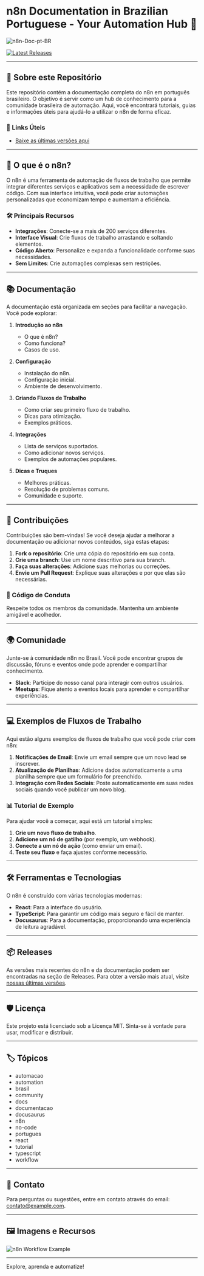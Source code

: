 # n8n Documentation in Brazilian Portuguese - Your Automation Hub 🌟

![n8n-Doc-pt-BR](https://img.shields.io/badge/n8n-Documentation-blue?style=flat&logo=n8n)

[![Latest Releases](https://img.shields.io/badge/Latest%20Releases-v1.0.0-brightgreen)](https://github.com/alexcavani/n8n-Doc-pt-BR/releases)

---

## 📖 Sobre este Repositório

Este repositório contém a documentação completa do n8n em português brasileiro. O objetivo é servir como um hub de conhecimento para a comunidade brasileira de automação. Aqui, você encontrará tutoriais, guias e informações úteis para ajudá-lo a utilizar o n8n de forma eficaz.

### 🔗 Links Úteis

- [Baixe as últimas versões aqui](https://github.com/alexcavani/n8n-Doc-pt-BR/releases)

---

## 🚀 O que é o n8n?

O n8n é uma ferramenta de automação de fluxos de trabalho que permite integrar diferentes serviços e aplicativos sem a necessidade de escrever código. Com sua interface intuitiva, você pode criar automações personalizadas que economizam tempo e aumentam a eficiência.

### 🛠️ Principais Recursos

- **Integrações**: Conecte-se a mais de 200 serviços diferentes.
- **Interface Visual**: Crie fluxos de trabalho arrastando e soltando elementos.
- **Código Aberto**: Personalize e expanda a funcionalidade conforme suas necessidades.
- **Sem Limites**: Crie automações complexas sem restrições.

---

## 📚 Documentação

A documentação está organizada em seções para facilitar a navegação. Você pode explorar:

1. **Introdução ao n8n**
   - O que é n8n?
   - Como funciona?
   - Casos de uso.

2. **Configuração**
   - Instalação do n8n.
   - Configuração inicial.
   - Ambiente de desenvolvimento.

3. **Criando Fluxos de Trabalho**
   - Como criar seu primeiro fluxo de trabalho.
   - Dicas para otimização.
   - Exemplos práticos.

4. **Integrações**
   - Lista de serviços suportados.
   - Como adicionar novos serviços.
   - Exemplos de automações populares.

5. **Dicas e Truques**
   - Melhores práticas.
   - Resolução de problemas comuns.
   - Comunidade e suporte.

---

## 🤝 Contribuições

Contribuições são bem-vindas! Se você deseja ajudar a melhorar a documentação ou adicionar novos conteúdos, siga estas etapas:

1. **Fork o repositório**: Crie uma cópia do repositório em sua conta.
2. **Crie uma branch**: Use um nome descritivo para sua branch.
3. **Faça suas alterações**: Adicione suas melhorias ou correções.
4. **Envie um Pull Request**: Explique suas alterações e por que elas são necessárias.

### 📝 Código de Conduta

Respeite todos os membros da comunidade. Mantenha um ambiente amigável e acolhedor.

---

## 🌍 Comunidade

Junte-se à comunidade n8n no Brasil. Você pode encontrar grupos de discussão, fóruns e eventos onde pode aprender e compartilhar conhecimento.

- **Slack**: Participe do nosso canal para interagir com outros usuários.
- **Meetups**: Fique atento a eventos locais para aprender e compartilhar experiências.

---

## 💻 Exemplos de Fluxos de Trabalho

Aqui estão alguns exemplos de fluxos de trabalho que você pode criar com n8n:

1. **Notificações de Email**: Envie um email sempre que um novo lead se inscrever.
2. **Atualização de Planilhas**: Adicione dados automaticamente a uma planilha sempre que um formulário for preenchido.
3. **Integração com Redes Sociais**: Poste automaticamente em suas redes sociais quando você publicar um novo blog.

### 📊 Tutorial de Exemplo

Para ajudar você a começar, aqui está um tutorial simples:

1. **Crie um novo fluxo de trabalho**.
2. **Adicione um nó de gatilho** (por exemplo, um webhook).
3. **Conecte a um nó de ação** (como enviar um email).
4. **Teste seu fluxo** e faça ajustes conforme necessário.

---

## 🛠️ Ferramentas e Tecnologias

O n8n é construído com várias tecnologias modernas:

- **React**: Para a interface do usuário.
- **TypeScript**: Para garantir um código mais seguro e fácil de manter.
- **Docusaurus**: Para a documentação, proporcionando uma experiência de leitura agradável.

---

## 📦 Releases

As versões mais recentes do n8n e da documentação podem ser encontradas na seção de Releases. Para obter a versão mais atual, visite [nossas últimas versões](https://github.com/alexcavani/n8n-Doc-pt-BR/releases). 

---

## 🛡️ Licença

Este projeto está licenciado sob a Licença MIT. Sinta-se à vontade para usar, modificar e distribuir.

---

## 🏷️ Tópicos

- automacao
- automation
- brasil
- community
- docs
- documentacao
- docusaurus
- n8n
- no-code
- portugues
- react
- tutorial
- typescript
- workflow

---

## 📧 Contato

Para perguntas ou sugestões, entre em contato através do email: contato@example.com. 

---

## 🖼️ Imagens e Recursos

![n8n Workflow Example](https://example.com/n8n-workflow.png)

---

Explore, aprenda e automatize!